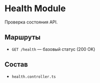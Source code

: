 # Health Module

Проверка состояния API.

## Маршруты

- `GET /health` — базовый статус (200 OK)

## Состав

- `health.controller.ts`
